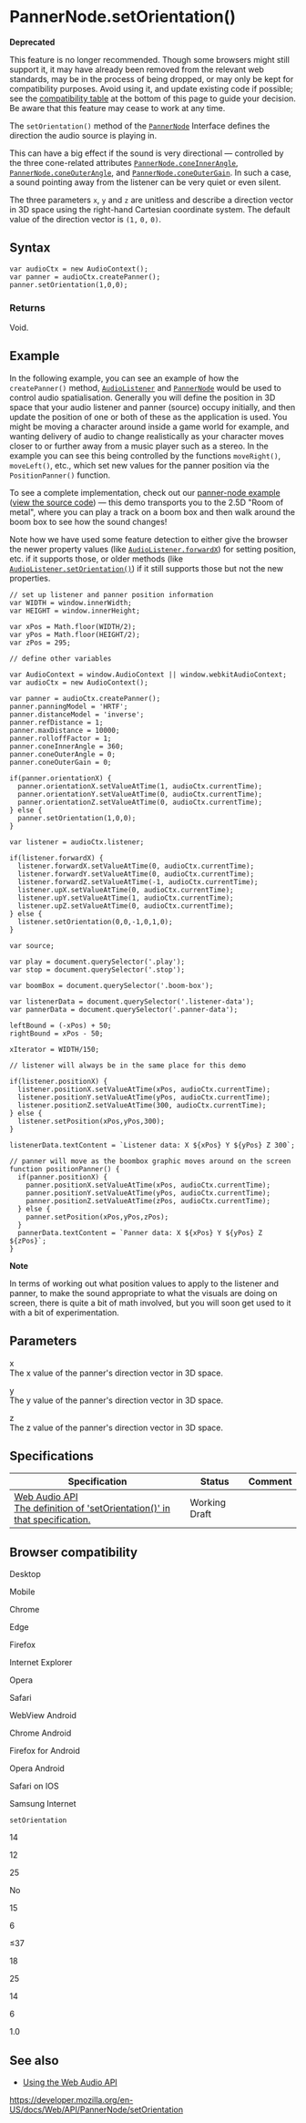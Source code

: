PannerNode.setOrientation()
===========================

**Deprecated**

This feature is no longer recommended. Though some browsers might still support it, it may have already been removed from the relevant web standards, may be in the process of being dropped, or may only be kept for compatibility purposes. Avoid using it, and update existing code if possible; see the [compatibility table](#browser_compatibility) at the bottom of this page to guide your decision. Be aware that this feature may cease to work at any time.

The `setOrientation()` method of the [`PannerNode`](../pannernode) Interface defines the direction the audio source is playing in.

This can have a big effect if the sound is very directional — controlled by the three cone-related attributes [`PannerNode.coneInnerAngle`](coneinnerangle), [`PannerNode.coneOuterAngle`](coneouterangle), and [`PannerNode.coneOuterGain`](coneoutergain). In such a case, a sound pointing away from the listener can be very quiet or even silent.

The three parameters `x`, `y` and `z` are unitless and describe a direction vector in 3D space using the right-hand Cartesian coordinate system. The default value of the direction vector is `(1,` `0,` `0)`.

Syntax
------

    var audioCtx = new AudioContext();
    var panner = audioCtx.createPanner();
    panner.setOrientation(1,0,0);

### Returns

Void.

Example
-------

In the following example, you can see an example of how the `createPanner()` method, [`AudioListener`](../audiolistener) and [`PannerNode`](../pannernode) would be used to control audio spatialisation. Generally you will define the position in 3D space that your audio listener and panner (source) occupy initially, and then update the position of one or both of these as the application is used. You might be moving a character around inside a game world for example, and wanting delivery of audio to change realistically as your character moves closer to or further away from a music player such as a stereo. In the example you can see this being controlled by the functions `moveRight()`, `moveLeft()`, etc., which set new values for the panner position via the `PositionPanner()` function.

To see a complete implementation, check out our [panner-node example](https://mdn.github.io/webaudio-examples/panner-node/) ([view the source code](https://github.com/mdn/webaudio-examples/tree/master/panner-node)) — this demo transports you to the 2.5D "Room of metal", where you can play a track on a boom box and then walk around the boom box to see how the sound changes!

Note how we have used some feature detection to either give the browser the newer property values (like [`AudioListener.forwardX`](../audiolistener/forwardx)) for setting position, etc. if it supports those, or older methods (like [`AudioListener.setOrientation()`](../audiolistener/setorientation)) if it still supports those but not the new properties.

    // set up listener and panner position information
    var WIDTH = window.innerWidth;
    var HEIGHT = window.innerHeight;

    var xPos = Math.floor(WIDTH/2);
    var yPos = Math.floor(HEIGHT/2);
    var zPos = 295;

    // define other variables

    var AudioContext = window.AudioContext || window.webkitAudioContext;
    var audioCtx = new AudioContext();

    var panner = audioCtx.createPanner();
    panner.panningModel = 'HRTF';
    panner.distanceModel = 'inverse';
    panner.refDistance = 1;
    panner.maxDistance = 10000;
    panner.rolloffFactor = 1;
    panner.coneInnerAngle = 360;
    panner.coneOuterAngle = 0;
    panner.coneOuterGain = 0;

    if(panner.orientationX) {
      panner.orientationX.setValueAtTime(1, audioCtx.currentTime);
      panner.orientationY.setValueAtTime(0, audioCtx.currentTime);
      panner.orientationZ.setValueAtTime(0, audioCtx.currentTime);
    } else {
      panner.setOrientation(1,0,0);
    }

    var listener = audioCtx.listener;

    if(listener.forwardX) {
      listener.forwardX.setValueAtTime(0, audioCtx.currentTime);
      listener.forwardY.setValueAtTime(0, audioCtx.currentTime);
      listener.forwardZ.setValueAtTime(-1, audioCtx.currentTime);
      listener.upX.setValueAtTime(0, audioCtx.currentTime);
      listener.upY.setValueAtTime(1, audioCtx.currentTime);
      listener.upZ.setValueAtTime(0, audioCtx.currentTime);
    } else {
      listener.setOrientation(0,0,-1,0,1,0);
    }

    var source;

    var play = document.querySelector('.play');
    var stop = document.querySelector('.stop');

    var boomBox = document.querySelector('.boom-box');

    var listenerData = document.querySelector('.listener-data');
    var pannerData = document.querySelector('.panner-data');

    leftBound = (-xPos) + 50;
    rightBound = xPos - 50;

    xIterator = WIDTH/150;

    // listener will always be in the same place for this demo

    if(listener.positionX) {
      listener.positionX.setValueAtTime(xPos, audioCtx.currentTime);
      listener.positionY.setValueAtTime(yPos, audioCtx.currentTime);
      listener.positionZ.setValueAtTime(300, audioCtx.currentTime);
    } else {
      listener.setPosition(xPos,yPos,300);
    }

    listenerData.textContent = `Listener data: X ${xPos} Y ${yPos} Z 300`;

    // panner will move as the boombox graphic moves around on the screen
    function positionPanner() {
      if(panner.positionX) {
        panner.positionX.setValueAtTime(xPos, audioCtx.currentTime);
        panner.positionY.setValueAtTime(yPos, audioCtx.currentTime);
        panner.positionZ.setValueAtTime(zPos, audioCtx.currentTime);
      } else {
        panner.setPosition(xPos,yPos,zPos);
      }
      pannerData.textContent = `Panner data: X ${xPos} Y ${yPos} Z ${zPos}`;
    }

**Note**

In terms of working out what position values to apply to the listener and panner, to make the sound appropriate to what the visuals are doing on screen, there is quite a bit of math involved, but you will soon get used to it with a bit of experimentation.

Parameters
----------

x  
The x value of the panner's direction vector in 3D space.

y  
The y value of the panner's direction vector in 3D space.

z  
The z value of the panner's direction vector in 3D space.

Specifications
--------------

<table><thead><tr class="header"><th>Specification</th><th>Status</th><th>Comment</th></tr></thead><tbody><tr class="odd"><td><a href="https://webaudio.github.io/web-audio-api/#dom-pannernode-setorientation">Web Audio API<br />
<span class="small">The definition of 'setOrientation()' in that specification.</span></a></td><td><span class="spec-wd">Working Draft</span></td><td></td></tr></tbody></table>

Browser compatibility
---------------------

Desktop

Mobile

Chrome

Edge

Firefox

Internet Explorer

Opera

Safari

WebView Android

Chrome Android

Firefox for Android

Opera Android

Safari on IOS

Samsung Internet

`setOrientation`

14

12

25

No

15

6

≤37

18

25

14

6

1.0

See also
--------

-   [Using the Web Audio API](../web_audio_api/using_web_audio_api)

<a href="https://developer.mozilla.org/en-US/docs/Web/API/PannerNode/setOrientation" class="_attribution-link">https://developer.mozilla.org/en-US/docs/Web/API/PannerNode/setOrientation</a>
